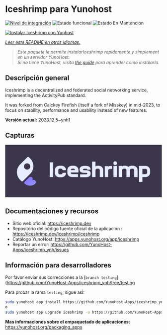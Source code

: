 <!--
Este archivo README esta generado automaticamente<https://github.com/YunoHost/apps/tree/master/tools/readme_generator>
No se debe editar a mano.
-->

# Iceshrimp para Yunohost

[![Nivel de integración](https://dash.yunohost.org/integration/iceshrimp.svg)](https://dash.yunohost.org/appci/app/iceshrimp) ![Estado funcional](https://ci-apps.yunohost.org/ci/badges/iceshrimp.status.svg) ![Estado En Mantención](https://ci-apps.yunohost.org/ci/badges/iceshrimp.maintain.svg)

[![Instalar Iceshrimp con Yunhost](https://install-app.yunohost.org/install-with-yunohost.svg)](https://install-app.yunohost.org/?app=iceshrimp)

*[Leer este README en otros idiomas.](./ALL_README.md)*

> *Este paquete le permite instalarIceshrimp rapidamente y simplement en un servidor YunoHost.*  
> *Si no tiene YunoHost, visita [the guide](https://yunohost.org/install) para aprender como instalarla.*

## Descripción general

Iceshrimp is a decentralized and federated social networking service, implementing the ActivityPub standard.

It was forked from Calckey Firefish (itself a fork of Misskey) in mid-2023, to focus on stability, performance and usability instead of new features.

**Versión actual:** 2023.12.5~ynh1

## Capturas

![Captura de Iceshrimp](./doc/screenshots/example.jpg)

## Documentaciones y recursos

- Sitio web oficial: <https://iceshrimp.dev>
- Repositorio del código fuente oficial de la aplicación : <https://iceshrimp.dev/iceshrimp/iceshrimp>
- Catálogo YunoHost: <https://apps.yunohost.org/app/iceshrimp>
- Reportar un error: <https://github.com/YunoHost-Apps/iceshrimp_ynh/issues>

## Información para desarrolladores

Por favor enviar sus correcciones a la [`branch testing`](https://github.com/YunoHost-Apps/iceshrimp_ynh/tree/testing

Para probar la rama `testing`, sigue asÍ:

```bash
sudo yunohost app install https://github.com/YunoHost-Apps/iceshrimp_ynh/tree/testing --debug
o
sudo yunohost app upgrade iceshrimp -u https://github.com/YunoHost-Apps/iceshrimp_ynh/tree/testing --debug
```

**Mas informaciones sobre el empaquetado de aplicaciones:** <https://yunohost.org/packaging_apps>

